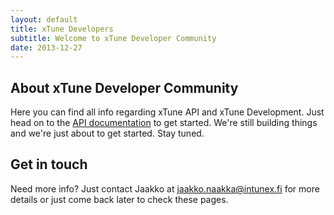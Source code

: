 ```yaml
---
layout: default
title: xTune Developers
subtitle: Welcome to xTune Developer Community
date: 2013-12-27
---
```


## About xTune Developer Community

Here you can find all info regarding xTune API and xTune Development. Just head on to the 
[API documentation](/api/) to get started. We're still building things
and we're just about to get started. Stay tuned.

## Get in touch

Need more info? Just contact Jaakko at 
<a href="mailto:jaakko.naakka@intunex.fi">jaakko.naakka@intunex.fi</a> for 
more details or just come back later to check these pages.